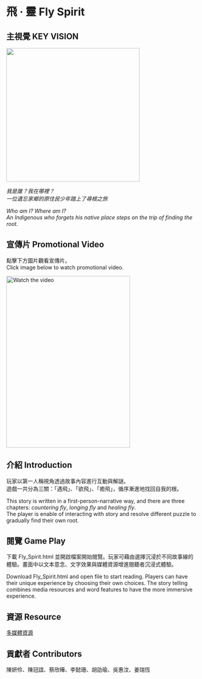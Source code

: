 # 飛 · 靈 Fly Spirit

## 主視覺 KEY VISION

<img src="https://i.imgur.com/iAHdXRJ.png" width="350" height ="350" />

*我是誰？我在哪裡？*  
*一位遺忘家鄉的原住民少年踏上了尋根之旅*

*Who am I? Where am I?*  
*An Indigenous who forgets his native place steps on the trip of finding the root.*

## 宣傳片 Promotional Video

點擊下方圖片觀看宣傳片。  
Click image below to watch promotional video.

[<img src="https://i.imgur.com/cSbJgRB.png" alt="Watch the video" width="325" height ="450" />](https://youtu.be/Ce7K_s8SThw)

## 介紹 Introduction

玩家以第一人稱視角透過故事內容進行互動與解謎。  
遊戲一共分為三關：「遇飛」、「欲飛」、「癒飛」，循序漸進地找回自我的根。

This story is written in a first-person-narrative way, and there are three chapters: *countering fly*, *longing fly* and *healing fly*.   
The player is enable of interacting with story and resolve different puzzle to gradually find their own root.

## 閱覽 Game Play

下載 Fly_Spirit.html 並開啟檔案開始閱覽。玩家可藉由選擇沉浸於不同故事線的體驗。畫面中以文本意念、文字效果與媒體資源增進閱聽者沉浸式體驗。

Download Fly_Spirit.html and open file to start reading. Players can have their unique experience by choosing their own choices. The story telling combines media resources and word features to have the more immersive experience.

## 資源 Resource

[多媒體資源](https://drive.google.com/drive/folders/1-Bu8YHnTaZfH27WW8vAWBYVIUdgYOu0Y)

## 貢獻者 Contributors

陳妍伶、陳冠誼、蔡欣曄、李懿珊、胡劭瑜、吳惠汶、姜瑞恆
